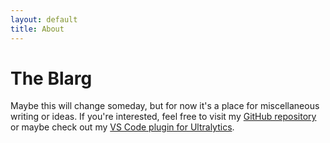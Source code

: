 ```yaml
---
layout: default
title: About
---
```


# The Blarg

Maybe this will change someday, but for now it's a place for miscellaneous writing or ideas. If you're interested, feel free to visit my [GitHub repository](https://github.com/Burhan-Q) or maybe check out my [VS Code plugin for Ultralytics](https://marketplace.visualstudio.com/items?itemName=Ultralytics.ultralytics-snippets).
